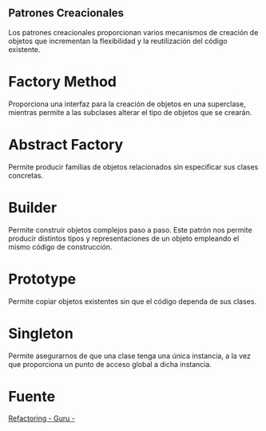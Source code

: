 ## Patrones Creacionales

Los patrones creacionales proporcionan varios mecanismos de creación de objetos que incrementan la flexibilidad y la reutilización del código existente.
# Factory Method

Proporciona una interfaz para la creación de objetos en una superclase, mientras permite a las subclases alterar el tipo de objetos que se crearán.

# Abstract Factory

Permite producir familias de objetos relacionados sin especificar sus clases concretas.

# Builder

Permite construir objetos complejos paso a paso. Este patrón nos permite producir distintos tipos y representaciones de un objeto empleando el mismo código de construcción.  

# Prototype

Permite copiar objetos existentes sin que el código dependa de sus clases.

# Singleton

Permite asegurarnos de que una clase tenga una única instancia, a la vez que proporciona un punto de acceso global a dicha instancia.

# Fuente

<a href="https://refactoring.guru/es/design-patterns/creational-patterns" target="_blank">
    Refactoring - Guru -
</a>